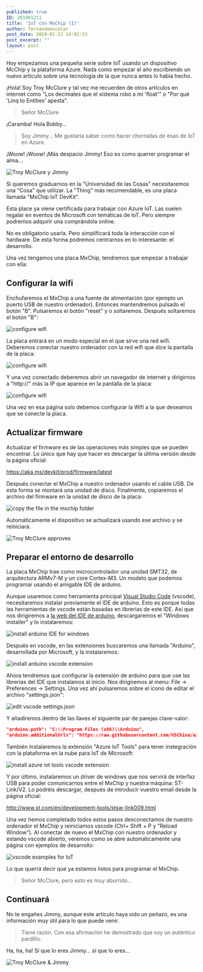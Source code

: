 ```yaml
---
published: true
ID: 201901211
title: 'IoT con MxChip (I)'
author: fernandoescolar
post_date: 2019-01-21 14:02:53
post_excerpt: ""
layout: post
---
```


Hoy empezamos una pequeña serie sobre IoT usando un dispositivo McChip y la plataforma Azure. Nada como empezar el año escribiendo un nuevo artículo sobre una tecnología de la que nunca antes lo había hecho.<!--break-->

¡Hola! Soy Troy McClure y tal vez me recuerden de otros artículos en internet como "Los decimales que el sistema robó a mi 'float'" o "Por qué 'Linq to Entities' apesta".

> Señor McClure

¡Caramba! Hola Bobby...

> Soy Jimmy... Me gustaría saber como hacer chorradas de esas de IoT en Azure.

¡Woow! ¡Woow! ¡Más despacio Jimmy! Eso es como querrer programar el alma...

![Troy McClure y Jimmy]({{site.baseurl}}/public/uploads/2019/01/iot-mcclure-start.jpg)

Si queremos graduarnos en la "Universidad de las Cosas" necesitaremos una "Cosa" que utilizar. La "Thing" más recomendable, es una placa llamada "MxChip IoT DevKit". 

Esta place ya viene certificada para trabajar con Azure IoT. Las suelen regalar en eventos de Microsoft con temáticas de IoT. Pero siempre podremos adquirir una comprándola online. 

No es obligatorio usarla. Pero simplificará toda la interacción con el hardware. De esta forma podremos centrarnos en lo interesante: el desarrollo.

Una vez tengamos una placa MxChip, tendremos que empezar a trabajar con ella:

## Configurar la wifi

Enchufaremos el MxChip a una fuente de alimentación (por ejemplo un puerto USB de nuestro ordenador). Entonces mantendremos pulsado el botón "B". Pulsaremos el botón "reset" y o soltaremos. Después soltaremos el botón "B":

![configure wifi]({{site.baseurl}}/public/uploads/2019/01/iot-mxchip-wifi1.png)

La placa entrará en un modo especial en el que sirve una red wifi. Deberemos conectar nuestro ordenador con la red wifi que dice la pantalla de la placa:

![configure wifi]({{site.baseurl}}/public/uploads/2019/01/iot-mxchip-wifi3.png)

Y una vez conectado deberemos abrir un navegador de internet y dirigirnos a "http://" más la IP que aparece en la pantalla de la placa:

![configure wifi]({{site.baseurl}}/public/uploads/2019/01/iot-mxchip-wifi2.png)

Una vez en esa página solo debemos configurar la Wifi a la que deseamos que se conecte la placa.

## Actualizar firmware

Actualizar el firmware es de las operaciones más simples que se pueden encontrar. Lo único que hay que hacer es descargar la última versión desde la página oficial:

https://aka.ms/devkit/prod/firmware/latest

Después conectar el MxChip a nuestro ordenador usando el cable USB. De esta forma se montará una unidad de disco. Finalmente, copiaremos el archivo del firmware en la unidad de disco de la placa:

![copy the file in the mxchip folder]({{site.baseurl}}/public/uploads/2019/01/iot-copy-firmware.png)

Automáticamente el dispositivo se actualizará usando ese archivo y se reiniciará.

![Troy McClure approves]({{site.baseurl}}/public/uploads/2019/01/iot-mcclure-middle.jpg)

## Preparar el entorno de desarrollo

La placa MxChip trae como microcontrolador una unidad SMT32, de arquitectura ARMv7-M y un core Cortex-M3. Un modelo que podemos programar usando el amigable IDE de arduino. 

Aunque usaremos como herramienta principal [Visual Studio Code](https://code.visualstudio.com/) (vscode), necesitaremos instalar previamente el IDE de arduino. Esto es porque todas las herramientas de vscode están basadas en librerías de este IDE. Así que nos dirigiremos a [la web del IDE de arduino](https://www.arduino.cc/en/Main/Software), descargaremos el "Windows installer" y lo instalaremos:

![install arduino IDE for windows]({{site.baseurl}}/public/uploads/2019/01/iot-arduino-ide.png)

Después en vscode, en las extensiones buscaremos una llamada "Arduino", desarrollada por Microsoft, y la instalaremos:

![install arduino vscode extension]({{site.baseurl}}/public/uploads/2019/01/iot-vscode-arduino.png)

Ahora tendremos que configurar la extensión de arduino para que use las librerías del IDE que instalamos al inicio. Nos dirigiremos al menu: File -> Preferences -> Settings. Una vez ahí pulsaremos sobre el icono de editar el archivo "settings.json":

![edit vscode settings.json]({{site.baseurl}}/public/uploads/2019/01/iot-vscode-settings.png)

Y añadiremos dentro de las llaves el siguiente par de parejas clave-valor:

```json
"arduino.path": "C:\\Program Files (x86)\\Arduino",
"arduino.additionalUrls": "https://raw.githubusercontent.com/VSChina/azureiotdevkit_tools/master/package_azureboard_index.json"
```

También instalaremos la extensión "Azure IoT Tools" para tener instegración con la plataforma en la nube para IoT de Microsoft:

![install azure iot tools vscode extension]({{site.baseurl}}/public/uploads/2019/01/iot-vscode-tools.png)

Y por último, instalaremos un driver de windows que nos servirá de interfaz USB para poder comunicarnos entre el MxChip y nuestra máquina: ST-Link/V2. Lo podréis descargar, después de introducir vuestro email desde la página oficial:

http://www.st.com/en/development-tools/stsw-link009.html 

Una vez hemos completado todos estos pasos desconectamos de nuestro ordenador el MxChip y reiniciamos vscode (Ctrl+ Shift + P y "Reload Window"). Al conectar de nuevo el MxChip con nuestro ordenador y estando vscode abierto, veremos como se abre automáticamente una página con ejemplos de desarrollo:

![vscode examples for IoT]({{site.baseurl}}/public/uploads/2019/01/iot-vscode-workbench.png)

Lo que querrá decir que ya estamos listos para programar el MxChip.

> Señor McClure, pero esto es muy aburrido...

## Continuará

No te engañes Jimmy, aunque este artículo haya sido un peñazo, es una información muy útil para lo que puede venir.

> Tiene razón. Con esa afirmación he demostrado que soy un auténtico pardillo.

Ha, ha, ha! Sí que lo eres Jimmy... sí que lo eres...

![Troy McClure & Jimmy]({{site.baseurl}}/public/uploads/2019/01/iot-mcclure-end.jpg)